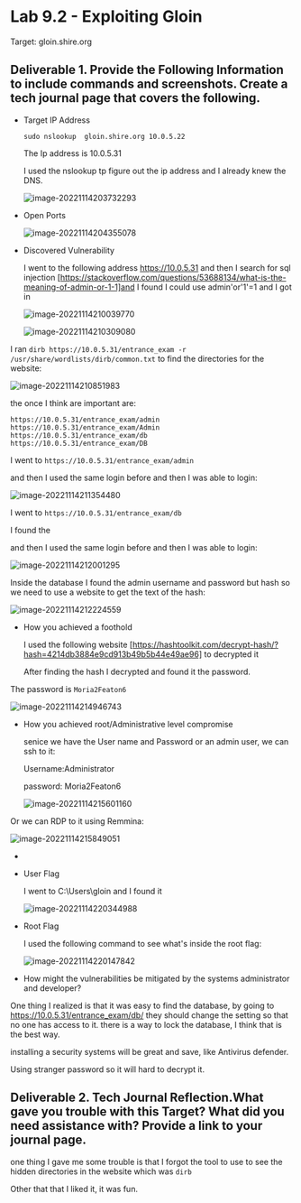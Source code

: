 # Lab 9.2 - Exploiting Gloin

Target: gloin.shire.org

## Deliverable 1. Provide the Following Information to include commands and screenshots. Create a tech journal page that covers the following.



* Target IP Address

  `sudo nslookup  gloin.shire.org 10.0.5.22`

  The Ip address is 10.0.5.31

  I used the nslookup tp figure out the ip address and I already knew the DNS.

  ![image-20221114203732293](./images/2-1.png)

* Open Ports

  ![image-20221114204355078](./images/2-2.png)

* Discovered Vulnerability

  I went to the following address https://10.0.5.31 and then I search for sql injection [https://stackoverflow.com/questions/53688134/what-is-the-meaning-of-admin-or-1-1]and I found I could use admin'or'1'=1 and I got in

  ![image-20221114210039770](./images/2-4.png)

  ![image-20221114210309080](./images/2-5.png)

I ran `dirb https://10.0.5.31/entrance_exam -r /usr/share/wordlists/dirb/common.txt` to find the directories for the website:

![image-20221114210851983](./images/2-6.png)

the once I think are important are:

```
https://10.0.5.31/entrance_exam/admin
https://10.0.5.31/entrance_exam/Admin
https://10.0.5.31/entrance_exam/db
https://10.0.5.31/entrance_exam/DB
```

I went to `https://10.0.5.31/entrance_exam/admin`

and then I used the same login before and then I was able to login:

![image-20221114211354480](./images/2-7.png)

I went to `https://10.0.5.31/entrance_exam/db`

I found the 

and then I used the same login before and then I was able to login:

![image-20221114212001295](./images/2-8.png)

Inside the database I found the admin username and password but hash so we need to use a website to get the text of the hash:

![image-20221114212224559](./images/2-9.png)



* How you achieved a foothold

  I used the following website [https://hashtoolkit.com/decrypt-hash/?hash=4214db3884e9cd913b49b5b44e49ae96] to decrypted it

  After finding the hash I decrypted and found it the password.

The password is `Moria2Featon6`



![image-20221114214946743](./images/2-10.png)

* How you achieved root/Administrative level compromise

  senice we have the User name and Password or an admin user, we can ssh to it:

  Username:Administrator

  password: Moria2Featon6

  ![image-20221114215601160](./images/2-11.png)

Or we can RDP to it using Remmina:

![image-20221114215849051](./images/2-12.png)

* 

* User Flag

  I went to C:\Users\gloin  and I found it

  ![image-20221114220344988](./images/2-14.png)

* Root Flag

  I used the following command to see what's inside the root flag:

  ![image-20221114220147842](./images/2-13.png)

* How might the vulnerabilities be mitigated by the systems administrator and developer?

One thing I realized is that it was easy to find the database, by going to https://10.0.5.31/entrance_exam/db/ they should change the setting so that no one has access to it. there is a way to lock the database, I think that is the best way.

installing a security systems will be great and save, like Antivirus defender.

Using stranger password so it will hard to decrypt it. 



## Deliverable 2. Tech Journal Reflection.What gave you trouble with this Target? What did you need assistance with? Provide a link to your journal page.

one thing I gave me some trouble is that I forgot the tool to use to see the hidden directories in the website which was `dirb`

Other that that I liked it, it was fun.